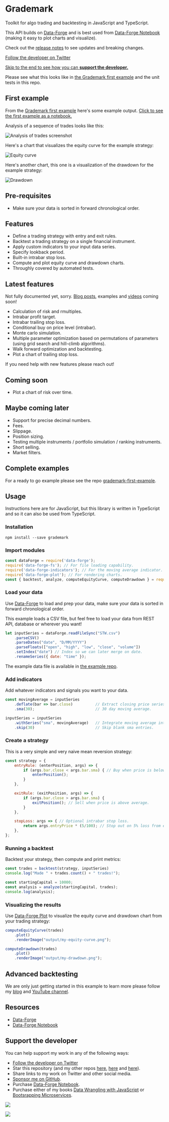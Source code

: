 # Grademark

Toolkit for algo trading and backtesting in JavaScript and TypeScript.

This API builds on [Data-Forge](http://data-forge-js.com/) and is best used from [Data-Forge Notebook](http://www.data-forge-notebook.com/) (making it easy to plot charts and visualize).

Check out the [release notes](release-notes.md) to see updates and breaking changes.

[Follow the developer on Twitter](https://twitter.com/ashleydavis75)

<a href="#support-the-developer">Skip to the end to see how you can **support the developer.**</a>

Please see what this looks like in [the Grademark first example](https://github.com/grademark/grademark-first-example) and the unit tests in this repo.

## First example

From the [Grademark first example](https://github.com/grademark/grademark-first-example) here's some example output. [Click to see the first example as a notebook.](https://grademark.github.io/grademark-first-example/)

Analysis of a sequence of trades looks like this:

![Analysis of trades screenshot](https://raw.githubusercontent.com/grademark/grademark-first-example/master/output/analysis-screenshot.png)

Here's a chart that visualizes the equity curve for the example strategy:

![Equity curve](https://raw.githubusercontent.com/grademark/grademark-first-example/master/output/my-equity-curve-pct.png)

Here's another chart, this one is a visualization of the drawdown for the example strategy:

![Drawdown](https://raw.githubusercontent.com/grademark/grademark-first-example/master/output/my-drawdown-pct.png)

## Pre-requisites

- Make sure your data is sorted in forward chronological order. 

## Features

- Define a trading strategy with entry and exit rules.
- Backtest a trading strategy on a single financial instrument.
- Apply custom indicators to your input data series.
- Specify lookback period.
- Built-in intrabar stop loss.
- Compute and plot equity curve and drawdown charts.
- Throughly covered by automated tests.

## Latest features

Not fully documented yet, sorry. [Blog posts](http://www.the-data-wrangler.com/), examples and [videos](https://www.youtube.com/channel/UCOxw0jy384_wFRwspgq7qMQ) coming soon!

- Calculation of risk and rmultiples.
- Intrabar profit target.
- Intrabar trailing stop loss.
- Conditional buy on price level (intrabar).
- Monte carlo simulation.
- Multiple parameter optimization based on permutations of parameters (using grid search and hill-climb algorithms).
- Walk forward optimization and backtesting.
- Plot a chart of trailing stop loss.

If you need help with new features please reach out!

## Coming soon

- Plot a chart of risk over time.

## Maybe coming later

- Support for precise decimal numbers.
- Fees.
- Slippage.
- Position sizing.
- Testing multiple instruments / portfolio simulation / ranking instruments.
- Short selling.
- Market filters.

## Complete examples

For a ready to go example please see the repo [grademark-first-example](https://github.com/grademark/grademark-first-example).

## Usage

Instructions here are for JavaScript, but this library is written in TypeScript and so it can also be used from TypeScript.

### Installation

    npm install --save grademark

### Import modules

```javascript
const dataForge = require('data-forge');
require('data-forge-fs'); // For file loading capability.
require('data-forge-indicators'); // For the moving average indicator.
require('data-forge-plot'); // For rendering charts.
const { backtest, analyze, computeEquityCurve, computeDrawdown } = require('grademark');
```

### Load your data

Use [Data-Forge](http://data-forge-js.com/) to load and prep your data, make sure your data is sorted in forward chronological order.

This example loads a CSV file, but feel free to load your data from REST API, database or wherever you want!

```javascript
let inputSeries = dataForge.readFileSync("STW.csv")
    .parseCSV()
    .parseDates("date", "D/MM/YYYY")
    .parseFloats(["open", "high", "low", "close", "volume"])
    .setIndex("date") // Index so we can later merge on date.
    .renameSeries({ date: "time" });
```
The example data file is available in [the example repo](https://github.com/grademark/grademark-first-example).

### Add indicators

Add whatever indicators and signals you want to your data.

```javascript
const movingAverage = inputSeries
    .deflate(bar => bar.close)          // Extract closing price series.
    .sma(30);                           // 30 day moving average.

inputSeries = inputSeries
    .withSeries("sma", movingAverage)   // Integrate moving average into data, indexed on date.
    .skip(30)                           // Skip blank sma entries.
```

### Create a strategy

This is a very simple and very naive mean reversion strategy:

```javascript
const strategy = {
    entryRule: (enterPosition, args) => {
        if (args.bar.close < args.bar.sma) { // Buy when price is below average.
            enterPosition();
        }
    },

    exitRule: (exitPosition, args) => {
        if (args.bar.close > args.bar.sma) {
            exitPosition(); // Sell when price is above average.
        }
    },

    stopLoss: args => { // Optional intrabar stop loss.
        return args.entryPrice * (5/100); // Stop out on 5% loss from entry price.
    },
};
```

### Running a backtest

Backtest your strategy, then compute and print metrics:

```javascript
const trades = backtest(strategy, inputSeries)
console.log("Made " + trades.count() + " trades!");

const startingCapital = 10000;
const analysis = analyze(startingCapital, trades);
console.log(analysis);
```

### Visualizing the results

Use [Data-Forge Plot](https://github.com/data-forge/data-forge-plot) to visualize the equity curve and drawdown chart from your trading strategy:

```javascript
computeEquityCurve(trades)
    .plot()
    .renderImage("output/my-equity-curve.png");

computeDrawdown(trades)
    .plot()
    .renderImage("output/my-drawdown.png");
```

## Advanced backtesting

We are only just getting started in this example to learn more please follow my [blog](http://www.the-data-wrangler.com/) and [YouTube channel](https://www.youtube.com/channel/UCOxw0jy384_wFRwspgq7qMQ).

## Resources

- [Data-Forge](http://data-forge-js.com/)
- [Data-Forge Notebook](http://www.data-forge-notebook.com/)

## Support the developer 

You can help support my work in any of the following ways:

- [Follow the developer on Twitter](https://twitter.com/ashleydavis75)
- Star this repository (and my other repos [here](https://github.com/data-forge), [here](https://github.com/grademark) and [here](https://github.com/data-forge-notebook)).
- Share links to my work on Twitter and other social media.
- [Sponsor me on GitHub](https://github.com/sponsors/ashleydavis).
- Purchase [Data-Forge Notebook](https://www.data-forge-notebook.com/).
- Purchase either of my books [Data Wrangling with JavaScript](http://bit.ly/2t2cJu2) or [Bootsrapping Microservices](http://bit.ly/2o0aDsP).

<a target="_blank" href="https://www.data-forge-notebook.com/"><img src="images/support1.png"></a>

<a target="_blank" href="https://www.data-forge-notebook.com/"><img src="images/support2.png"></a>

